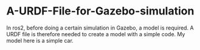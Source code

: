 # A-URDF-File-for-Gazebo-simulation
In ros2, before doing a certain simulation in Gazebo, a model is required. A URDF file is therefore needed to create a model with a simple code. My model here is a simple car.
